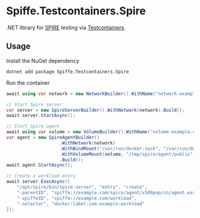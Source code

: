 # Spiffe.Testcontainers.Spire

.NET library for [SPIRE](https://github.com/spiffe/spire) testing via [Testcontainers](https://testcontainers.com/).

## Usage

Install the NuGet dependency

```
dotnet add package Spiffe.Testcontainers.Spire
```

Run the container

```csharp
await using var network = new NetworkBuilder().WithName("network-example.com").Build();

// Start Spire server
var server = new SpireServerBuilder().WithNetwork(network).Build();
await server.StartAsync();

// Start Spire agent
await using var volume = new VolumeBuilder().WithName("volume-example.com").Build();
var agent = new SpireAgentBuilder()
                    .WithNetwork(network)
                    .WithBindMount("/var/run/docker.sock", "/var/run/docker.sock")
                    .WithVolumeMount(volume, "/tmp/spire/agent/public")
                    .Build();
await agent.StartAsync();

// Create a workload entry
await server.ExecAsync([
    "/opt/spire/bin/spire-server", "entry", "create",
    "-parentID", "spiffe://example.com/spire/agent/x509pop/cn/agent.example.com",
    "-spiffeID", "spiffe://example.com/workload",
    "-selector", "docker:label:com.example:workload"
]);
```
